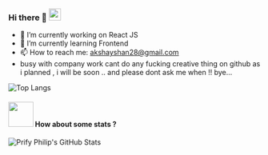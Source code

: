 ### Hi there 👋  <img src="https://github.com/TheDudeThatCode/TheDudeThatCode/blob/master/Assets/Earth.gif" width="24px">
  

- 🔭 I’m currently working on React JS 
- 🌱 I’m currently learning Frontend
- 📫 How to reach me: akshayshan28@gmail.com
- busy with company work cant do any fucking creative thing on github as i planned , i will be soon .. and please dont ask me when !!
bye...

![Top Langs](https://github-readme-stats.vercel.app/api/top-langs/?username=akshays-repo&theme=buefy&layout=compact)


#### <img src="https://media.giphy.com/media/VgCDAzcKvsR6OM0uWg/giphy.gif" width="50"> How about some stats ?
  
   
![Prify Philip's GitHub Stats](https://github-readme-stats.vercel.app/api?username=akshays-repo&hide=["stars"]&show_icons=true)

